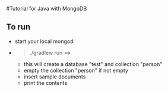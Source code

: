 #Tutorial for Java with MongoDB

## To run
* start your local mongod
* > ./gradlew run ==>
   *  this will create a database "test" and collection "person"
   *  empty the collection "person" if not empty
   *  insert sample documents
   *  print the contents
